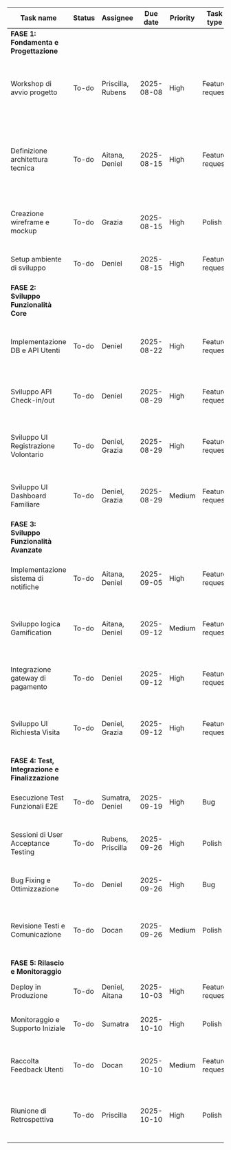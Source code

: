 | Task name | Status | Assignee | Due date | Priority | Task type | Effort level | Description | Summary |
|---|---|---|---|---|---|---|---|---|
| **FASE 1: Fondamenta e Progettazione** | | | | | | | | |
| Workshop di avvio progetto | To-do | Priscilla, Rubens | 2025-08-08 | High | Feature request | Small | Organizzare e condurre il meeting iniziale per allineare tutti gli stakeholder sugli obiettivi e sul piano. | Allineamento iniziale del team. |
| Definizione architettura tecnica | To-do | Aitana, Deniel | 2025-08-15 | High | Feature request | Medium | Selezionare lo stack tecnologico (frontend, backend, database) e definire l'architettura generale. | Scelta stack tecnologico. |
| Creazione wireframe e mockup | To-do | Grazia | 2025-08-15 | High | Polish | Large | Disegnare i flussi utente e le interfacce per le aree Familiari e Volontari. | Progettazione interfaccia utente. |
| Setup ambiente di sviluppo | To-do | Deniel | 2025-08-15 | High | Feature request | Medium | Configurare Git, CI/CD e gli ambienti di dev/staging/prod. | Preparazione infrastruttura. |
| **FASE 2: Sviluppo Funzionalità Core** | | | | | | | | |
| Implementazione DB e API Utenti | To-do | Deniel | 2025-08-22 | High | Feature request | Large | Sviluppare le tabelle del database e le API per la registrazione e l'autenticazione. | Creazione sistema di autenticazione. |
| Sviluppo API Check-in/out | To-do | Deniel | 2025-08-29 | High | Feature request | Medium | Creare gli endpoint per la gestione delle visite tramite QR Code. | API per la gestione delle visite. |
| Sviluppo UI Registrazione Volontario | To-do | Deniel, Grazia | 2025-08-29 | High | Feature request | Large | Implementare l'interfaccia per l'onboarding dei volontari, inclusa l'integrazione KYC. | Onboarding volontari. |
| Sviluppo UI Dashboard Familiare | To-do | Deniel, Grazia | 2025-08-29 | Medium | Feature request | Medium | Creare la pagina principale per i familiari dove visualizzare lo stato delle visite. | Dashboard di visualizzazione. |
| **FASE 3: Sviluppo Funzionalità Avanzate** | | | | | | | | |
| Implementazione sistema di notifiche | To-do | Aitana, Deniel | 2025-09-05 | High | Feature request | Large | Integrare un servizio di notifiche push ed email per gli eventi principali. | Sistema di notifiche. |
| Sviluppo logica Gamification | To-do | Aitana, Deniel | 2025-09-12 | Medium | Feature request | Medium | Implementare il calcolo del "Punteggio di Affidabilità" e l'assegnazione dei badge. | Logica di gamification. |
| Integrazione gateway di pagamento | To-do | Deniel | 2025-09-12 | High | Feature request | Large | Integrare Stripe (o simile) per la gestione degli abbonamenti Premium. | Sistema di pagamento. |
| Sviluppo UI Richiesta Visita | To-do | Deniel, Grazia | 2025-09-12 | High | Feature request | Medium | Creare l'interfaccia che permette ai familiari di richiedere nuove visite. | Interfaccia richiesta visite. |
| **FASE 4: Test, Integrazione e Finalizzazione** | | | | | | | | |
| Esecuzione Test Funzionali E2E | To-do | Sumatra, Deniel | 2025-09-19 | High | Bug | Large | Testare l'intera applicazione per identificare bug nei flussi utente. | Test completi dell'app. |
| Sessioni di User Acceptance Testing | To-do | Rubens, Priscilla | 2025-09-26 | High | Polish | Medium | Coinvolgere il cliente per validare che il prodotto soddisfi i requisiti. | Validazione del cliente. |
| Bug Fixing e Ottimizzazione | To-do | Deniel | 2025-09-26 | High | Bug | Large | Risolvere i bug emersi dai test e migliorare le performance. | Correzione bug. |
| Revisione Testi e Comunicazione | To-do | Docan | 2025-09-26 | Medium | Polish | Small | Controllare e migliorare tutti i testi presenti nell'applicazione e nelle comunicazioni. | Revisione contenuti. |
| **FASE 5: Rilascio e Monitoraggio** | | | | | | | | |
| Deploy in Produzione | To-do | Deniel, Aitana | 2025-10-03 | High | Feature request | Large | Rilasciare l'applicazione al pubblico. | Go-live. |
| Monitoraggio e Supporto Iniziale | To-do | Sumatra | 2025-10-10 | High | Polish | Medium | Controllare i sistemi e fornire supporto ai primi utenti. | Supporto post-lancio. |
| Raccolta Feedback Utenti | To-do | Docan | 2025-10-10 | Medium | Feature request | Small | Raccogliere e analizzare i primi riscontri per pianificare i prossimi passi. | Analisi feedback. |
| Riunione di Retrospettiva | To-do | Priscilla | 2025-10-10 | High | Polish | Small | Organizzare una riunione con il team per discutere cosa ha funzionato e cosa no. | Lezioni apprese. |
